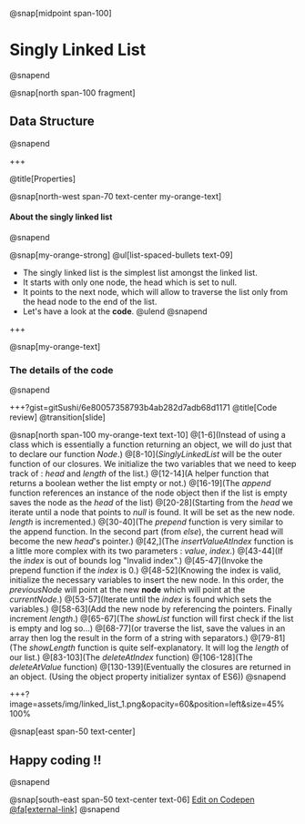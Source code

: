 @snap[midpoint span-100]
# Singly Linked List
@snapend

@snap[north span-100 fragment]
## **Data Structure**
@snapend

+++

@title[Properties]

@snap[north-west span-70 text-center my-orange-text]
#### About the singly linked list
@snapend

@snap[my-orange-strong]
@ul[list-spaced-bullets text-09]
- The singly linked list is the simplest list amongst the linked list.
- It starts with only one node, the head which is set to null.
- It points to the next node, which will allow to traverse the list only from the head node to the end of the list.
- Let's have a look at the **code**.
@ulend
@snapend

+++

@snap[my-orange-text]
### The details of the code
@snapend

+++?gist=gitSushi/6e80057358793b4ab282d7adb68d1171
@title[Code review]
@transition[slide]

@snap[north span-100 my-orange-text text-10]
@[1-6](Instead of using a class which is essentially a function returning an object, we will do just that to declare our function *Node*.)
@[8-10](*SinglyLinkedList* will be the outer function of our closures. We initialize the two variables that we need to keep track of : *head* and *length* of the list.)
@[12-14](A helper function that returns a boolean wether the list empty or not.)
@[16-19](The *append* function references an instance of the node object then if the list is empty saves the node as the *head* of the list)
@[20-28](Starting from the *head* we iterate until a node that points to *null* is found. It will be set as the new node. *length* is incremented.)
@[30-40](The *prepend* function is very similar to the append function. In the second part (from *else*), the current head will become the new *head*'s pointer.)
@[42,](The *insertValueAtIndex* function is a little more complex with its two parameters : *value*, *index*.)
@[43-44](If the *index* is out of bounds log "Invalid index".)
@[45-47](Invoke the prepend function if the *index* is 0.)
@[48-52](Knowing the index is valid, initialize the necessary variables to insert the new node. In this order, the *previousNode* will point at the new **node** which will point at the *currentNode*.)
@[53-57](Iterate until the *index* is found which sets the variables.)
@[58-63](Add the new node by referencing the pointers. Finally increment *length*.)
@[65-67](The *showList* function will first check if the list is empty and log so...)
@[68-77](or traverse the list, save the values in an array then log the result in the form of a string with separators.)
@[79-81](The *showLength* function is quite self-explanatory. It will log the *length* of our list.)
@[83-103](The *deleteAtIndex* function)
@[106-128](The *deleteAtValue* function)
@[130-139](Eventually the closures are returned in an object. (Using the object property initializer syntax of ES6))
@snapend

+++?image=assets/img/linked_list_1.png&opacity=60&position=left&size=45% 100%

@snap[east span-50 text-center]
## Happy **coding** !!
@snapend

@snap[south-east span-50 text-center text-06]
[Edit on Codepen @fa[external-link]](https://codepen.io/gitsushi/pen/xxVBOxN/right?editors=0012)
@snapend
